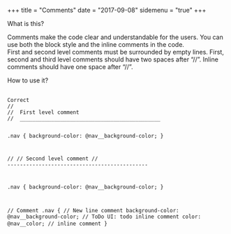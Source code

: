 +++
title = "Comments"
date = "2017-09-08"
sidemenu = "true"
+++
<div class="content-section">
	<p class="custom-heading">What is this?</p>
	<p>
		Comments make the code clear and understandable for the users. You can use both the block style and the inline comments in the code.<br/>
		First and second level comments must be surrounded by empty lines. First, second and third level comments should have two spaces after “//”. Inline comments should have one space after “//”.
	</p>
	<p class="custom-heading">How to use it?</p>
<pre>
	<code>
Correct
//
//  First level comment
//  _____________________________________________

.nav {
    background-color: @nav__background-color;
}

//
//  Second level comment
//  ---------------------------------------------

.nav {
    background-color: @nav__background-color;
}

//  Comment
.nav {
    //  New line comment
    background-color: @nav__background-color; // ToDo UI: todo inline comment
    color: @nav__color; // inline comment
}
	</code>
</pre>		
</div>